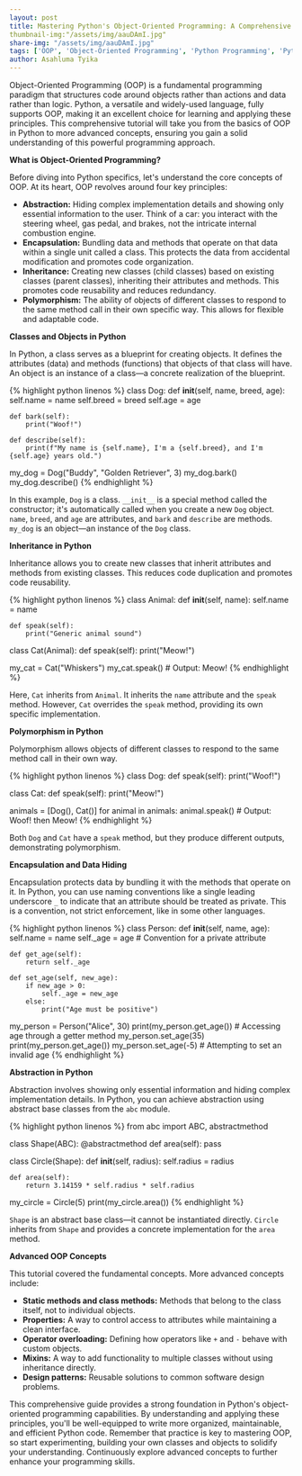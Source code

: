 ```yaml
---
layout: post
title: Mastering Python's Object-Oriented Programming: A Comprehensive Guide
thumbnail-img:"/assets/img/aauDAmI.jpg"
share-img: "/assets/img/aauDAmI.jpg"
tags: ['OOP', 'Object-Oriented Programming', 'Python Programming', 'Python Tutorial']
author: Asahluma Tyika
---
```


Object-Oriented Programming (OOP) is a fundamental programming paradigm that structures code around objects rather than actions and data rather than logic. Python, a versatile and widely-used language, fully supports OOP, making it an excellent choice for learning and applying these principles. This comprehensive tutorial will take you from the basics of OOP in Python to more advanced concepts, ensuring you gain a solid understanding of this powerful programming approach.

**What is Object-Oriented Programming?**

Before diving into Python specifics, let's understand the core concepts of OOP. At its heart, OOP revolves around four key principles:

* **Abstraction:** Hiding complex implementation details and showing only essential information to the user. Think of a car: you interact with the steering wheel, gas pedal, and brakes, not the intricate internal combustion engine.
* **Encapsulation:** Bundling data and methods that operate on that data within a single unit called a class. This protects the data from accidental modification and promotes code organization.
* **Inheritance:** Creating new classes (child classes) based on existing classes (parent classes), inheriting their attributes and methods. This promotes code reusability and reduces redundancy.
* **Polymorphism:** The ability of objects of different classes to respond to the same method call in their own specific way. This allows for flexible and adaptable code.

**Classes and Objects in Python**

In Python, a class serves as a blueprint for creating objects. It defines the attributes (data) and methods (functions) that objects of that class will have. An object is an instance of a class—a concrete realization of the blueprint.

{% highlight python linenos %}
class Dog:
    def __init__(self, name, breed, age):
        self.name = name
        self.breed = breed
        self.age = age

    def bark(self):
        print("Woof!")

    def describe(self):
        print(f"My name is {self.name}, I'm a {self.breed}, and I'm {self.age} years old.")

my_dog = Dog("Buddy", "Golden Retriever", 3)
my_dog.bark()
my_dog.describe()
{% endhighlight %}

In this example, `Dog` is a class. `__init__` is a special method called the constructor; it's automatically called when you create a new `Dog` object. `name`, `breed`, and `age` are attributes, and `bark` and `describe` are methods. `my_dog` is an object—an instance of the `Dog` class.

**Inheritance in Python**

Inheritance allows you to create new classes that inherit attributes and methods from existing classes. This reduces code duplication and promotes code reusability.

{% highlight python linenos %}
class Animal:
    def __init__(self, name):
        self.name = name

    def speak(self):
        print("Generic animal sound")

class Cat(Animal):
    def speak(self):
        print("Meow!")

my_cat = Cat("Whiskers")
my_cat.speak()  # Output: Meow!
{% endhighlight %}

Here, `Cat` inherits from `Animal`. It inherits the `name` attribute and the `speak` method. However, `Cat` overrides the `speak` method, providing its own specific implementation.

**Polymorphism in Python**

Polymorphism allows objects of different classes to respond to the same method call in their own way.

{% highlight python linenos %}
class Dog:
    def speak(self):
        print("Woof!")

class Cat:
    def speak(self):
        print("Meow!")

animals = [Dog(), Cat()]
for animal in animals:
    animal.speak()  # Output: Woof! then Meow!
{% endhighlight %}

Both `Dog` and `Cat` have a `speak` method, but they produce different outputs, demonstrating polymorphism.

**Encapsulation and Data Hiding**

Encapsulation protects data by bundling it with the methods that operate on it. In Python, you can use naming conventions like a single leading underscore `_` to indicate that an attribute should be treated as private. This is a convention, not strict enforcement, like in some other languages.

{% highlight python linenos %}
class Person:
    def __init__(self, name, age):
        self.name = name
        self._age = age  # Convention for a private attribute

    def get_age(self):
        return self._age

    def set_age(self, new_age):
        if new_age > 0:
            self._age = new_age
        else:
            print("Age must be positive")

my_person = Person("Alice", 30)
print(my_person.get_age())  # Accessing age through a getter method
my_person.set_age(35)
print(my_person.get_age())
my_person.set_age(-5)  # Attempting to set an invalid age
{% endhighlight %}

**Abstraction in Python**

Abstraction involves showing only essential information and hiding complex implementation details. In Python, you can achieve abstraction using abstract base classes from the `abc` module.

{% highlight python linenos %}
from abc import ABC, abstractmethod

class Shape(ABC):
    @abstractmethod
    def area(self):
        pass

class Circle(Shape):
    def __init__(self, radius):
        self.radius = radius

    def area(self):
        return 3.14159 * self.radius * self.radius

my_circle = Circle(5)
print(my_circle.area())
{% endhighlight %}

`Shape` is an abstract base class—it cannot be instantiated directly. `Circle` inherits from `Shape` and provides a concrete implementation for the `area` method.

**Advanced OOP Concepts**

This tutorial covered the fundamental concepts. More advanced concepts include:

* **Static methods and class methods:** Methods that belong to the class itself, not to individual objects.
* **Properties:** A way to control access to attributes while maintaining a clean interface.
* **Operator overloading:** Defining how operators like `+` and `-` behave with custom objects.
* **Mixins:** A way to add functionality to multiple classes without using inheritance directly.
* **Design patterns:** Reusable solutions to common software design problems.

This comprehensive guide provides a strong foundation in Python's object-oriented programming capabilities. By understanding and applying these principles, you'll be well-equipped to write more organized, maintainable, and efficient Python code. Remember that practice is key to mastering OOP, so start experimenting, building your own classes and objects to solidify your understanding. Continuously explore advanced concepts to further enhance your programming skills.
